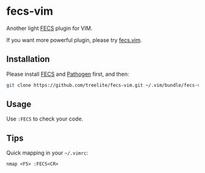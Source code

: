 fecs-vim
===

Another light [FECS](https://github.com/ecomfe/fecs) plugin for VIM.

If you want more powerful plugin, please try [fecs.vim](https://github.com/hushicai/fecs.vim).

## Installation

Please install [FECS](https://github.com/ecomfe/fecs) and [Pathogen](https://github.com/tpope/vim-pathogen/) first, and then:

```sh
git clone https://github.com/treelite/fecs-vim.git ~/.vim/bundle/fecs-vim
```

## Usage

Use `:FECS` to check your code.

## Tips

Quick mapping in your `~/.vimrc`:

```vim
nmap <F5> :FECS<CR>
```
